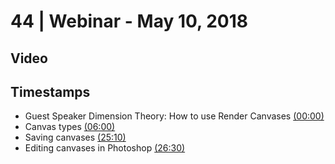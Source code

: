 # 44 | Webinar - May 10, 2018
## Video
<div class="responsive-container"><div id="player"></div></div>
<script>
      var tag = document.createElement('script');
      tag.src = "https://www.youtube.com/iframe_api";
      var firstScriptTag = document.getElementsByTagName('script')[0];
      firstScriptTag.parentNode.insertBefore(tag, firstScriptTag);
      var player;
      function onYouTubeIframeAPIReady() {
        player = new YT.Player('player', {
          videoId: 'hmljWzlcjiY',
        });
      }
    
    function setCurrentTime(slideNum) {
    var object = [0, 360, 1510, 1590]
    player.seekTo(object[slideNum]);
  }
</script>
    
## Timestamps
* Guest Speaker Dimension Theory: How to use Render Canvases <a href="javascript:void(0);" onclick="setCurrentTime(0)">(00:00)</a>
* Canvas types <a href="javascript:void(0);" onclick="setCurrentTime(1)">(06:00)</a>
* Saving canvases <a href="javascript:void(0);" onclick="setCurrentTime(2)">(25:10)</a>
* Editing canvases in Photoshop <a href="javascript:void(0);" onclick="setCurrentTime(3)">(26:30)</a>
